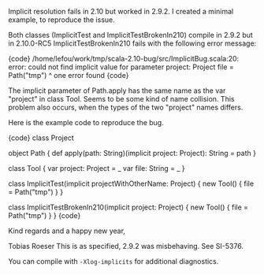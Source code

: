 Implicit resolution fails in 2.10 but worked in 2.9.2. I created a minimal example, to reproduce the issue. 

Both classes (ImplicitTest and ImplicitTestBrokenIn210) compile in 2.9.2 but in 2.10.0-RC5 ImplicitTestBrokenIn210 fails with the following error message:

{code}
/home/lefou/work/tmp/scala-2.10-bug/src/ImplicitBug.scala:20: error: could not find implicit value for parameter project: Project
    file = Path("tmp")
               ^
one error found
{code}

The implicit parameter of Path.apply has the same name as the var "project" in class Tool. Seems to be some kind of name collision. This problem also occurs, when the types of the two "project" names differs.

Here is the example code to reproduce the bug.

{code}
class Project

object Path {
  def apply(path: String)(implicit project: Project): String = path
}

class Tool {
  var project: Project = _
  var file: String = _
}

class ImplicitTest(implicit projectWithOtherName: Project) {
  new Tool() {
    file = Path("tmp")
  }
}

class ImplicitTestBrokenIn210(implicit project: Project) {
  new Tool() {
    file = Path("tmp")
  }
}
{code}


Kind regards and a happy new year,

Tobias Roeser
This is as specified, 2.9.2 was misbehaving. See SI-5376.

You can compile with `-Xlog-implicits` for additional diagnostics.
